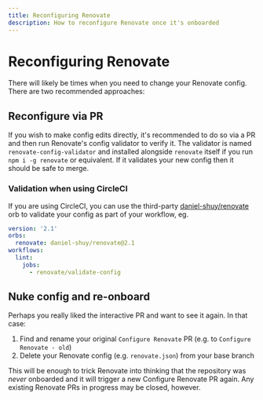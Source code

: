 ```yaml
---
title: Reconfiguring Renovate
description: How to reconfigure Renovate once it's onboarded
---
```


# Reconfiguring Renovate

There will likely be times when you need to change your Renovate config.
There are two recommended approaches:

## Reconfigure via PR

If you wish to make config edits directly, it's recommended to do so via a PR and then run Renovate's config validator to verify it.
The validator is named `renovate-config-validator` and installed alongside `renovate` itself if you run `npm i -g renovate` or equivalent.
If it validates your new config then it should be safe to merge.

### Validation when using CircleCI

If you are using CircleCI, you can use the third-party [daniel-shuy/renovate](https://circleci.com/developer/orbs/orb/daniel-shuy/renovate) orb to validate your config as part of your workflow, eg.

```yml
version: '2.1'
orbs:
  renovate: daniel-shuy/renovate@2.1
workflows:
  lint:
    jobs:
      - renovate/validate-config
```

## Nuke config and re-onboard

Perhaps you really liked the interactive PR and want to see it again.
In that case:

1.  Find and rename your original `Configure Renovate` PR (e.g. to `Configure Renovate - old`)
2.  Delete your Renovate config (e.g. `renovate.json`) from your base branch

This will be enough to trick Renovate into thinking that the repository was _never_ onboarded and it will trigger a new Configure Renovate PR again.
Any existing Renovate PRs in progress may be closed, however.
